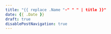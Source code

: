 ```yaml
---
title: "{{ replace .Name "-" " " | title }}"
date: {{ .Date }}
draft: true
disablePostNavigation: true
---
```


